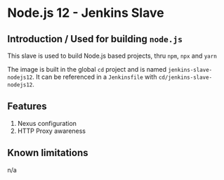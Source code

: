 # Node.js 12 - Jenkins Slave

## Introduction / Used for building `node.js`

This slave is used to build Node.js based projects, thru `npm`, `npx` and `yarn`

The image is built in the global `cd` project and is named `jenkins-slave-nodejs12`.
It can be referenced in a `Jenkinsfile` with `cd/jenkins-slave-nodejs12`.

## Features

1. Nexus configuration
2. HTTP Proxy awareness

## Known limitations

n/a

